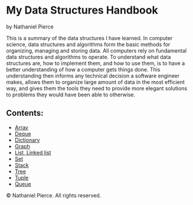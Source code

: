 
<h1>My Data Structures Handbook</h1>

<p>by Nathaniel Pierce</p>

<p>This is a summary of the data structures I have learned. In computer science, data structures and algorithms form the basic methods for organizing, managing and storing data. All computers rely on fundamental data structures and algorithms to operate. To understand what data structures are, how to implement them, and how to use them, is to have a better understanding of how a computer gets things done. This understanding then informs any technical decision a software engineer makes, allows them to organize large amount of data in the most efficient way, and gives them the tools they need to provide more elegant solutions to problems they would have been able to otherwise.</p>

<h2>Contents:</h2>

<ul>
  <li><a href="array.md">Array</a>
  <li><a href="deque.md">Deque</a>
  <li><a href="dictionary.md">Dictionary</a>
  <li><a href="graph.md">Graph</a>
  <li><a href="list.md">List, Linked list</a>
  <li><a href="set.md">Set</a>
  <li><a href="stack.md">Stack</a>
  <li><a href="tree.md">Tree</a>
  <li><a href="tuple.md">Tuple</a>
  <li><a href="array.md">Queue</a>
</ul>

<p>&copy; Nathaniel Pierce. All rights reserved.</p>
